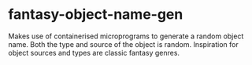 # fantasy-object-name-gen
Makes use of containerised microprograms to generate a random object name. Both the type and source of the object is random. Inspiration for object sources and types are classic fantasy genres. 
